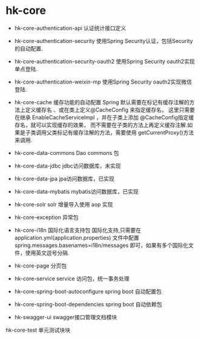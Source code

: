 # hk-core
- hk-core-authentication-api 认证统计接口定义

- hk-core-authentication-security 使用Spring Security认证，包括Security的自动配置.

- hk-core-authentication-security-oauth2 使用Spring Security oauth2实现单点登陆.

- hk-core-authentication-weixin-mp 使用Spring Security oauth2实现微信登陆.


- hk-core-cache 缓存功能的自动配置
Spring 默认需要在标记有缓存注解的方法上定义缓存名 、或在类上定义@CacheConfig 来指定缓存名，
这里只需要在继承 EnableCacheServiceImpl ，并在子类上添加 @CacheConfig指定缓存名，就可以实现缓存的效果，
而不需要在子类的方法上再定义缓存注解.如果是子类调用父类标记有缓存注解的方法，需要使用 getCurrentProxy()方法来调用.

- hk-core-data-commons Dao commons 包

- hk-core-data-jdbc  jdbc访问数据库，未实现

- hk-core-data-jpa  jpa访问数据库，已实现

- hk-core-data-mybatis  mybatis访问数据库，已实现

- hk-core-solr solr 增量导入使用 aop 实现 

- hk-core-exception 异常包 

- hk-core-i18n 国际化语言支持包
    国际化支持,只需要在application.yml(application.properties) 文件中配置 spring.messages.basenames=i18n/messages 即可，如果有多个国际化文件，使用英文逗号分隔.
 
- hk-core-page 分页包

- hk-core-service service 访问包，统一事务处理

- hk-core-spring-boot-autoconfigure spring boot 自动配置包

- hk-core-spring-boot-dependencies spring boot 自动依赖包

- hk-swagger-ui swagger接口管理文档模块

hk-core-test 单元测试块块
